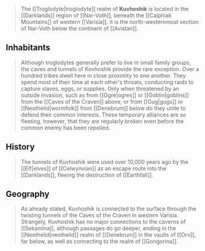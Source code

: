 > The [[Troglodyte|troglodyte]] realm of **Kuvhoshik** is located in the [[Darklands]] region of [[Nar-Voth]], beneath the [[Calphiak Mountains]] of western [[Varisia]]. It is the north-westernmost section of Nar-Voth below the continent of [[Avistan]].



## Inhabitants

> Although troglodytes generally prefer to live in small family groups, the caves and tunnels of Kovhoshik provide the rare exception. Over a hundred tribes dwell here in close proximity to one another. They spend most of their time at each other's throats, conducting raids to capture slaves, eggs, or supplies. Only when threatened by an outside invasion, such as from [[Ogre|ogres]] or [[Goblin|goblins]] from the [[Caves of the Craven]] above, or from [[Gug|gugs]] or [[Neothelid|wormfolk]] from [[Denebrum]] below do they unite to defend their common interests. These temporary alliances are so fleeting, however, that they are regularly broken even before the common enemy has been repelled.


## History

> The tunnels of Kuvhoshik were used over 10,000 years ago by the [[Elf|elves]] of [[Celwynvian]] as an escape route into the [[Darklands]], fleeing the destruction of [[Earthfall]].


## Geography

> As already stated, Kuvhoshik is connected to the surface through the twisting tunnels of the Caves of the Craven in western Varisia. Strangely, Kuvhoshik has no major connections to the caverns of [[Sekamina]], although passages do go deeper, ending in the [[Neothelid|neothelid]] realm of [[Denebrum]] in the vaults of [[Orv]], far below, as well as connecting to the realm of [[Gongorina]].








